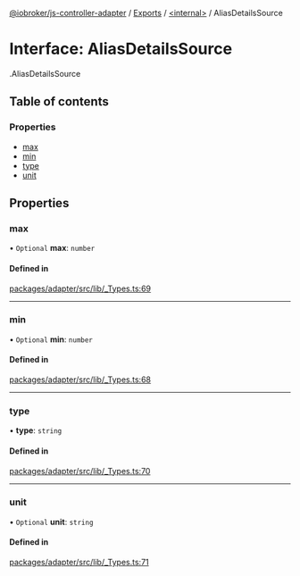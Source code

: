 [@iobroker/js-controller-adapter](../README.md) / [Exports](../modules.md) / [<internal\>](../modules/internal_.md) / AliasDetailsSource

# Interface: AliasDetailsSource

[<internal>](../modules/internal_.md).AliasDetailsSource

## Table of contents

### Properties

- [max](internal_.AliasDetailsSource.md#max)
- [min](internal_.AliasDetailsSource.md#min)
- [type](internal_.AliasDetailsSource.md#type)
- [unit](internal_.AliasDetailsSource.md#unit)

## Properties

### max

• `Optional` **max**: `number`

#### Defined in

[packages/adapter/src/lib/_Types.ts:69](https://github.com/ioBroker/ioBroker.js-controller/blob/3ce6f5f8/packages/adapter/src/lib/_Types.ts#L69)

___

### min

• `Optional` **min**: `number`

#### Defined in

[packages/adapter/src/lib/_Types.ts:68](https://github.com/ioBroker/ioBroker.js-controller/blob/3ce6f5f8/packages/adapter/src/lib/_Types.ts#L68)

___

### type

• **type**: `string`

#### Defined in

[packages/adapter/src/lib/_Types.ts:70](https://github.com/ioBroker/ioBroker.js-controller/blob/3ce6f5f8/packages/adapter/src/lib/_Types.ts#L70)

___

### unit

• `Optional` **unit**: `string`

#### Defined in

[packages/adapter/src/lib/_Types.ts:71](https://github.com/ioBroker/ioBroker.js-controller/blob/3ce6f5f8/packages/adapter/src/lib/_Types.ts#L71)
